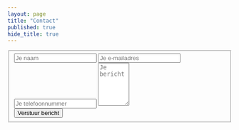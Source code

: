 ```yaml
---
layout: page
title: "Contact"
published: true
hide_title: true
---
```

<!-- Icons made by Zurb, Yannick & Freepik www.flaticon.com. Thanks guys! -->
<form class="contact-form">
  <fieldset>
    <input name="name" type="text" placeholder="Je naam" required>
    <input name="email" type="email" placeholder="Je e-mailadres" required>
    <input name="tel" type="tel" placeholder="Je telefoonnummer" required>
    <textarea name="message" placeholder="Je bericht" cols="6" rows="6" required></textarea>
    <div class="contact-form-status"></div>
    <button id="contact-form-submit" name="submit">Verstuur bericht</button>
  </fieldset>
</form>